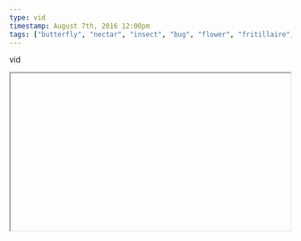 ```yaml
---
type: vid
timestamp: August 7th, 2016 12:00pm
tags: ["butterfly", "nectar", "insect", "bug", "flower", "fritillaire", "photography"]
---
```

vid
<iframe width="500" height="281"  id="youtube_iframe" src="https://www.youtube.com/embed/Cyk9V6CnYt8[![thumbnail](http://i3.ytimg.com/vi//maxresdefault.jpg)](https://www.youtube.com/watch?v=)></iframe>                    
                                            
one of these I think

<a href="https://en.wikipedia.org/wiki/List_of_fritillaries_(butterflies)" target="_blank">https://en.wikipedia.org/wiki/List_of_fritillaries_(butterflies)</a><br/>
 
                                                    
<small>source: https://saturdayxiii.tumblr.com/post/148598120941</small>
